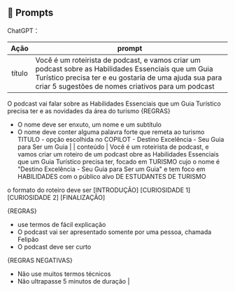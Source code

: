 ## 🧠 Prompts


ChatGPT：

|   Ação   | prompt                                                                                                                                                                                                                                                                         |
| :------: | ------------------------------------------------------------------------------------------------------------------------------------------------------------------------------------------------------------------------------------------------------------------------------ |
|  título  |  Você é um roteirista de podcast, e vamos criar um podcast sobre as Habilidades Essenciais que um Guia Turístico precisa ter e eu gostaria de uma ajuda sua para criar 5 sugestões de nomes criativos para um podcast
O podcast vai falar sobre as Habilidades Essenciais que um Guia Turístico precisa ter e as novidades da área do turismo
{REGRAS}
- O nome deve ser enxuto, um nome e um subtítulo
- O nome deve conter alguma palavra forte que remeta ao turismo
TITULO - opção escolhida no COPILOT -  Destino Excelência - Seu Guia para Ser um Guia  |
| conteúdo | Você é um roteirista de podcast, e vamos criar um  roteiro de um podcast obre as Habilidades Essenciais que um Guia Turístico precisa ter, focado em TURISMO cujo o nome é "Destino Excelência - Seu Guia para Ser um Guia" e tem foco em HABILIDADES com o público alvo DE ESTUDANTES DE TURISMO

o formato do roteiro deve ser
[INTRODUÇÃO]
[CURIOSIDADE 1]
[CURIOSIDADE 2]
[FINALIZAÇÃO]

{REGRAS}

- use termos de fácil explicação
- O podcast vai ser apresentado somente por uma pessoa, chamada Felipão
- O podcast deve ser curto

{REGRAS NEGATIVAS}
- Não use muitos termos técnicos
- Não ultrapasse 5 minutos de duração                |

